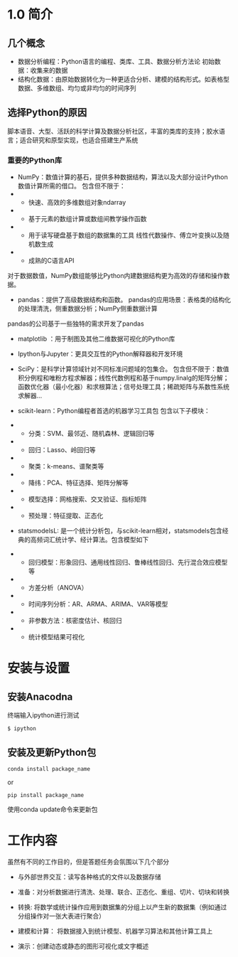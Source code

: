 # 1.0 简介
## 几个概念
* 数据分析编程：Python语言的编程、类库、工具、数据分析方法论
初始数据：收集来的数据
* 结构化数据：由原始数据转化为一种更适合分析、建模的结构形式。如表格型数据、多维数组、均匀或非均匀的时间序列

## 选择Python的原因
脚本语音、大型、活跃的科学计算及数据分析社区，丰富的类库的支持；胶水语言；适合研究和原型实现，也适合搭建生产系统

### 重要的Python库
* NumPy：数值计算的基石，提供多种数据结构，算法以及大部分设计Python数值计算所需的借口。
包含但不限于：
* * 快速、高效的多维数组对象ndarray
* * 基于元素的数组计算或数组间教学操作函数
* * 用于读写硬盘基于数组的数据集的工具
线性代数操作、傅立叶变换以及随机数生成
* * 成熟的C语言API

对于数据数值，NumPy数组能够比Python内建数据结构更为高效的存储和操作数据。
* pandas：提供了高级数据结构和函数。
pandas的应用场景：表格类的结构化的处理清洗，侧重数据分析；NumPy侧重数据计算

pandas的公司基于一些独特的需求开发了pandas

* matplotlib ：用于制图及其他二维数据可视化的Python库

* Ipython与Jupyter：更具交互性的Python解释器和开发环境

* SciPy：是科学计算领域针对不同标准问题域的包集合。
包含但不限于：数值积分例程和唯粉方程求解器；线性代数例程和基于numpy.linalg的矩阵分解；
函数优化器（最小化器）和求根算法；信号处理工具；稀疏矩阵与系数性系统求解器...
* scikit-learn：Python编程者首选的机器学习工具包
包含以下子模块：
* * 分类：SVM、最邻近、随机森林、逻辑回归等
* * 回归：Lasso、岭回归等
* * 聚类：k-means、谱聚类等
* * 降纬：PCA、特征选择、矩阵分解等
* * 模型选择：网格搜索、交叉验证、指标矩阵
* * 预处理：特征提取、正态化

* statsmodelsL: 是一个统计分析包，与scikit-learn相对，statsmodels包含经典的高频词汇统计学、经计算法。包含模型如下
* * 回归模型：形象回归、通用线性回归、鲁棒线性回归、先行混合效应模型等
* * 方差分析（ANOVA）
* * 时间序列分析：AR、ARMA、ARIMA、VAR等模型
* * 非参数方法：核密度估计、核回归
* * 统计模型结果可视化


# 安装与设置
## 安装Anacodna
终端输入ipython进行测试
```
$ ipython
```
## 安装及更新Python包
```
conda install package_name
```
or
```
pip install package_name
```
使用conda update命令来更新包

# 工作内容
虽然有不同的工作目的，但是答题任务会氛围以下几个部分
* 与外部世界交互：读写各种格式的文件以及数据存储

* 准备：对分析数据进行清洗、处理、联合、正态化、重组、切片、切块和转换

* 转换: 将数学或统计操作应用到数据集的分组上以产生新的数据集（例如通过分组操作对一张大表进行聚合）
* 建模和计算： 将数据接入到统计模型、机器学习算法和其他计算工具上
* 演示：创建动态或静态的图形可视化或文字概述



